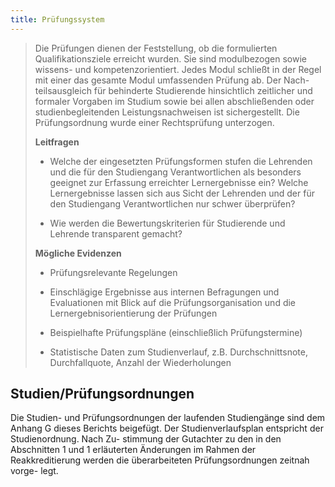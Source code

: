 ```yaml
---
title: Prüfungssystem
---
```


>Die Prüfungen dienen der Feststellung, ob die formulierten Qualifikationsziele erreicht wurden. Sie sind modulbezogen sowie wissens- und kompetenzorientiert. Jedes Modul schließt in der Regel mit einer das gesamte Modul umfassenden Prüfung ab. Der Nach-teilsausgleich für behinderte Studierende hinsichtlich zeitlicher und formaler Vorgaben im Studium sowie bei allen abschließenden oder studienbegleitenden Leistungsnachweisen ist sichergestellt. Die Prüfungsordnung wurde einer Rechtsprüfung unterzogen.
>
>**Leitfragen**
>
>-   Welche der eingesetzten Prüfungsformen stufen die Lehrenden und die für den Studiengang Verantwortlichen als besonders geeignet zur Erfassung erreichter Lernergebnisse ein? Welche Lernergebnisse lassen sich aus Sicht der Lehrenden und der für den Studiengang Verantwortlichen nur schwer überprüfen?
>
>-   Wie werden die Bewertungskriterien für Studierende und Lehrende transparent gemacht?
>
>**Mögliche Evidenzen**
>
>-   Prüfungsrelevante Regelungen
>
>-   Einschlägige Ergebnisse aus internen Befragungen und Evaluationen mit Blick auf die Prüfungsorganisation und die Lernergebnisorientierung der Prüfungen
>
>-   Beispielhafte Prüfungspläne (einschließlich Prüfungstermine)
>
>-   Statistische Daten zum Studienverlauf, z.B. Durchschnittsnote, Durchfallquote, Anzahl der Wiederholungen


## Studien/Prüfungsordnungen
Die Studien- und Prüfungsordnungen der laufenden Studiengänge sind dem Anhang G dieses Berichts beigefügt. Der Studienverlaufsplan entspricht der Studienordnung. Nach Zu- stimmung der Gutachter zu den in den Abschnitten 1 und 1 erläuterten Änderungen im Rahmen der Reakkreditierung werden die überarbeiteten Prüfungsordnungen zeitnah vorge- legt.